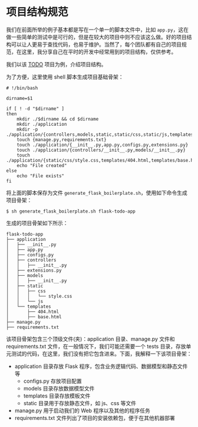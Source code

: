 # 项目结构规范

我们在前面所举的例子基本都是写在一个单一的脚本文件中，比如 `app.py`，这在做一些简单的测试中是可行的，但是在较大的项目中则不应该这么做。好的项目结构可以让人更易于查找代码，也易于维护。当然了，每个团队都有自己的项目规范，在这里，我分享自己在平时的开发中经常用到的项目结构，仅供参考。

我们以该 [TODO](https://github.com/ethan-funny/flask-todo-app) 项目为例，介绍项目结构。

为了方便，这里使用 shell 脚本生成项目基础骨架：

```shell
# !/bin/bash

dirname=$1

if [ ! -d "$dirname" ]
then
    mkdir ./$dirname && cd $dirname
    mkdir ./application
    mkdir -p ./application/{controllers,models,static,static/css,static/js,templates}
    touch {manage.py,requirements.txt}
    touch ./application/{__init__.py,app.py,configs.py,extensions.py}
    touch ./application/{controllers/__init__.py,models/__init__.py}
    touch ./application/{static/css/style.css,templates/404.html,templates/base.html}
    echo "File created"
else
    echo "File exists"
fi
```

将上面的脚本保存为文件 `generate_flask_boilerplate.sh`，使用如下命令生成项目骨架：

```
$ sh generate_flask_boilerplate.sh flask-todo-app
```

生成的项目骨架如下所示：

```
flask-todo-app
├── application
│   ├── __init__.py
│   ├── app.py
│   ├── configs.py
│   ├── controllers
│   │   ├── __init__.py
│   ├── extensions.py
│   ├── models
│   │   ├── __init__.py
│   ├── static
│   │   ├── css
│   │   │   └── style.css
│   │   └── js
│   └── templates
│       ├── 404.html
│       ├── base.html
├── manage.py
├── requirements.txt
```

该项目骨架包含三个顶级文件(夹)：application 目录、manage.py 文件和 requirements.txt 文件，在一般情况下，我们可能还需要一个 tests 目录，存放单元测试的代码，在这里，我们没有把它包含进来。下面，我解释一下该项目骨架：

- application 目录存放 Flask 程序，包含业务逻辑代码、数据模型和静态文件等
    - configs.py 存放项目配置
    - models 目录存放数据模型文件
    - templates 目录存放模板文件
    - static 目录用于存放静态文件，如 js、css 等文件
- manage.py 用于启动我们的 Web 程序以及其他的程序任务
- requirements.txt 文件列出了项目的安装依赖包，便于在其他机器部署


